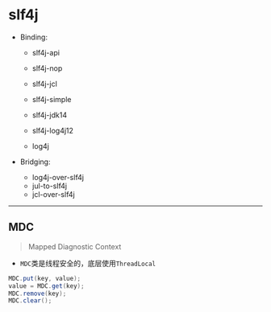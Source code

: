 # slf4j



- Binding:
    - slf4j-api

    - slf4j-nop

    - slf4j-jcl

    - slf4j-simple

    - slf4j-jdk14

    - slf4j-log4j12
    - log4j

- Bridging:
    - log4j-over-slf4j
    - jul-to-slf4j
    - jcl-over-slf4j

---


## MDC
> Mapped Diagnostic Context

- `MDC`类是线程安全的，底层使用`ThreadLocal`

```java
MDC.put(key, value);
value = MDC.get(key);
MDC.remove(key);
MDC.clear();

```